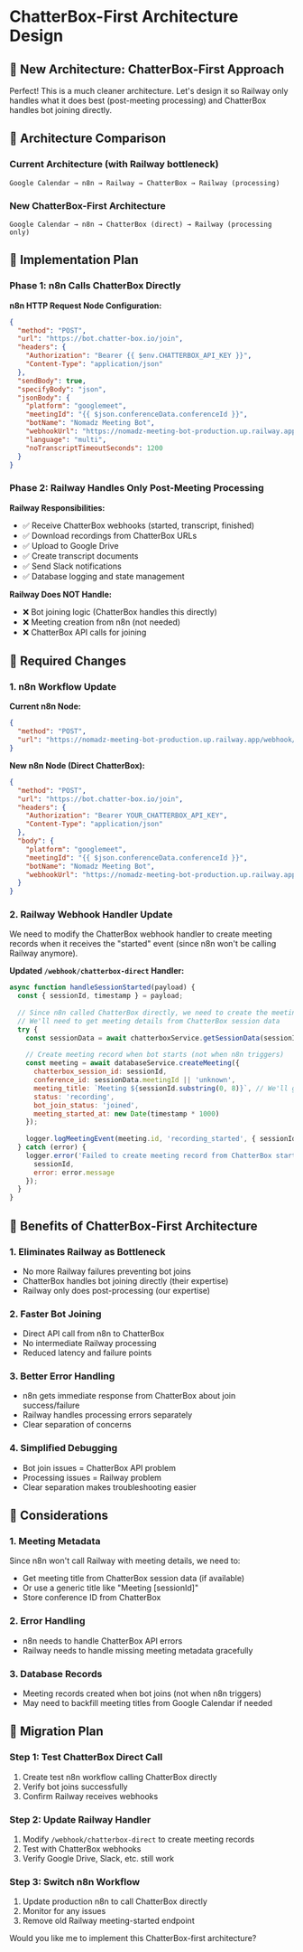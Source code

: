# ChatterBox-First Architecture Design

## 🎯 New Architecture: ChatterBox-First Approach

Perfect! This is a much cleaner architecture. Let's design it so Railway only handles what it does best (post-meeting processing) and ChatterBox handles bot joining directly.

## 🔄 Architecture Comparison

### Current Architecture (with Railway bottleneck)
```
Google Calendar → n8n → Railway → ChatterBox → Railway (processing)
```

### New ChatterBox-First Architecture
```
Google Calendar → n8n → ChatterBox (direct) → Railway (processing only)
```

## 🚀 Implementation Plan

### Phase 1: n8n Calls ChatterBox Directly

**n8n HTTP Request Node Configuration:**
```json
{
  "method": "POST",
  "url": "https://bot.chatter-box.io/join",
  "headers": {
    "Authorization": "Bearer {{ $env.CHATTERBOX_API_KEY }}",
    "Content-Type": "application/json"
  },
  "sendBody": true,
  "specifyBody": "json",
  "jsonBody": {
    "platform": "googlemeet",
    "meetingId": "{{ $json.conferenceData.conferenceId }}",
    "botName": "Nomadz Meeting Bot",
    "webhookUrl": "https://nomadz-meeting-bot-production.up.railway.app/webhook/chatterbox-direct",
    "language": "multi",
    "noTranscriptTimeoutSeconds": 1200
  }
}
```

### Phase 2: Railway Handles Only Post-Meeting Processing

**Railway Responsibilities:**
- ✅ Receive ChatterBox webhooks (started, transcript, finished)
- ✅ Download recordings from ChatterBox URLs
- ✅ Upload to Google Drive
- ✅ Create transcript documents
- ✅ Send Slack notifications
- ✅ Database logging and state management

**Railway Does NOT Handle:**
- ❌ Bot joining logic (ChatterBox handles this directly)
- ❌ Meeting creation from n8n (not needed)
- ❌ ChatterBox API calls for joining

## 🔧 Required Changes

### 1. n8n Workflow Update

**Current n8n Node:**
```json
{
  "method": "POST",
  "url": "https://nomadz-meeting-bot-production.up.railway.app/webhook/meeting-started"
}
```

**New n8n Node (Direct ChatterBox):**
```json
{
  "method": "POST",
  "url": "https://bot.chatter-box.io/join",
  "headers": {
    "Authorization": "Bearer YOUR_CHATTERBOX_API_KEY",
    "Content-Type": "application/json"
  },
  "body": {
    "platform": "googlemeet",
    "meetingId": "{{ $json.conferenceData.conferenceId }}",
    "botName": "Nomadz Meeting Bot",
    "webhookUrl": "https://nomadz-meeting-bot-production.up.railway.app/webhook/chatterbox-direct"
  }
}
```

### 2. Railway Webhook Handler Update

We need to modify the ChatterBox webhook handler to create meeting records when it receives the "started" event (since n8n won't be calling Railway anymore).

**Updated `/webhook/chatterbox-direct` Handler:**
```javascript
async function handleSessionStarted(payload) {
  const { sessionId, timestamp } = payload;
  
  // Since n8n called ChatterBox directly, we need to create the meeting record here
  // We'll need to get meeting details from ChatterBox session data
  try {
    const sessionData = await chatterboxService.getSessionData(sessionId);
    
    // Create meeting record when bot starts (not when n8n triggers)
    const meeting = await databaseService.createMeeting({
      chatterbox_session_id: sessionId,
      conference_id: sessionData.meetingId || 'unknown',
      meeting_title: `Meeting ${sessionId.substring(0, 8)}`, // We'll get this from ChatterBox if available
      status: 'recording',
      bot_join_status: 'joined',
      meeting_started_at: new Date(timestamp * 1000)
    });
    
    logger.logMeetingEvent(meeting.id, 'recording_started', { sessionId });
  } catch (error) {
    logger.error('Failed to create meeting record from ChatterBox started event', {
      sessionId,
      error: error.message
    });
  }
}
```

## 🎯 Benefits of ChatterBox-First Architecture

### 1. **Eliminates Railway as Bottleneck**
- No more Railway failures preventing bot joins
- ChatterBox handles bot joining directly (their expertise)
- Railway only does post-processing (our expertise)

### 2. **Faster Bot Joining**
- Direct API call from n8n to ChatterBox
- No intermediate Railway processing
- Reduced latency and failure points

### 3. **Better Error Handling**
- n8n gets immediate response from ChatterBox about join success/failure
- Railway handles processing errors separately
- Clear separation of concerns

### 4. **Simplified Debugging**
- Bot join issues = ChatterBox API problem
- Processing issues = Railway problem
- Clear separation makes troubleshooting easier

## 🚨 Considerations

### 1. **Meeting Metadata**
Since n8n won't call Railway with meeting details, we need to:
- Get meeting title from ChatterBox session data (if available)
- Or use a generic title like "Meeting [sessionId]"
- Store conference ID from ChatterBox

### 2. **Error Handling**
- n8n needs to handle ChatterBox API errors
- Railway needs to handle missing meeting metadata gracefully

### 3. **Database Records**
- Meeting records created when bot joins (not when n8n triggers)
- May need to backfill meeting titles from Google Calendar if needed

## 🔄 Migration Plan

### Step 1: Test ChatterBox Direct Call
1. Create test n8n workflow calling ChatterBox directly
2. Verify bot joins successfully
3. Confirm Railway receives webhooks

### Step 2: Update Railway Handler
1. Modify `/webhook/chatterbox-direct` to create meeting records
2. Test with ChatterBox webhooks
3. Verify Google Drive, Slack, etc. still work

### Step 3: Switch n8n Workflow
1. Update production n8n to call ChatterBox directly
2. Monitor for any issues
3. Remove old Railway meeting-started endpoint

Would you like me to implement this ChatterBox-first architecture?
